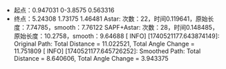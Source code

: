 - 起点：0.947031 0-3.8575 0.563316
- 终点：5.24308 1.73175 1.46481
Astar: 次数：22，时间0.119641，原始长度：7.74785，smooth：7.76122
SAPF+Astar: 次数：28，时间0.148485，原始长度：10.2758，smooth：9.64688
[ INFO] [1740521177.643874149]: Original Path: Total Distance = 11.022521, Total Angle Change = 11.751809
[ INFO] [1740521177.645726252]: Smoothed Path: Total Distance = 8.640606, Total Angle Change = 3.943375
